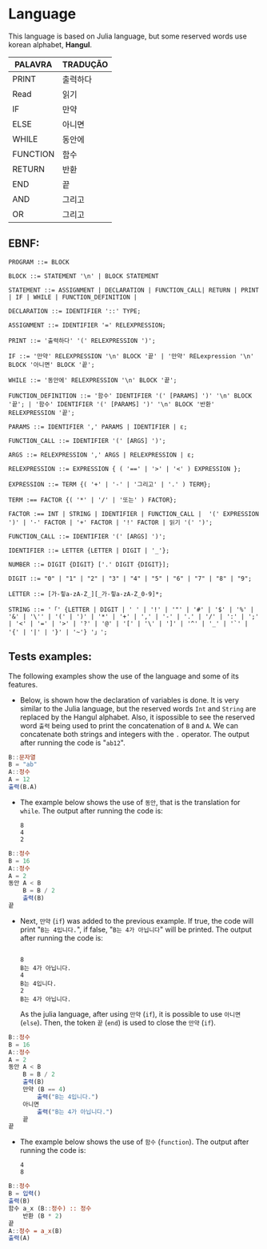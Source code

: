# Language
This language is based on Julia language, but some reserved words use korean alphabet, **Hangul**. 

| PALAVRA | TRADUÇÃO |
| --- | --- |
| PRINT | 출력하다 |
| Read | 읽기 |
| IF | 만약 |
| ELSE | 아니면 |
| WHILE | 동안에 |
| FUNCTION | 함수 |
| RETURN | 반환 |
| END | 끝 |
| AND | 그리고 |
| OR | 그리고 |


## EBNF:

```
PROGRAM ::= BLOCK

BLOCK ::= STATEMENT '\n' | BLOCK STATEMENT

STATEMENT ::= ASSIGNMENT | DECLARATION | FUNCTION_CALL| RETURN | PRINT | IF | WHILE | FUNCTION_DEFINITION | 

DECLARATION ::= IDENTIFIER '::' TYPE;

ASSIGNMENT ::= IDENTIFIER '=' RELEXPRESSION;

PRINT ::= '출력하다' '(' RELEXPRESSION ')';

IF ::= '만약' RELEXPRESSION '\n' BLOCK '끝' | '만약' RELexpression '\n' BLOCK '아니면' BLOCK '끝';

WHILE ::= '동안에' RELEXPRESSION '\n' BLOCK '끝';

FUNCTION_DEFINITION ::= '함수' IDENTIFIER '(' [PARAMS] ')' '\n' BLOCK '끝'; | '함수' IDENTIFIER '(' [PARAMS] ')' '\n' BLOCK '반환' RELEXPRESSION '끝';

PARAMS ::= IDENTIFIER ',' PARAMS | IDENTIFIER | ε;

FUNCTION_CALL ::= IDENTIFIER '(' [ARGS] ')';

ARGS ::= RELEXPRESSION ',' ARGS | RELEXPRESSION | ε;

RELEXPRESSION ::= EXPRESSION { ( '==' | '>' | '<' ) EXPRESSION };

EXPRESSION ::= TERM {( '+' | '-' | '그리고' | '.' ) TERM};

TERM :== FACTOR {( '*' | '/' | '또는' ) FACTOR};

FACTOR :== INT | STRING | IDENTIFIER | FUNCTION_CALL |  '(' EXPRESSION ')' | '-' FACTOR | '+' FACTOR | '!' FACTOR | 읽기 '(' ')';

FUNCTION_CALL ::= IDENTIFIER '(' [ARGS] ')';

IDENTIFIER ::= LETTER {LETTER | DIGIT | '_'};

NUMBER ::= DIGIT {DIGIT} ['.' DIGIT {DIGIT}];

DIGIT ::= "0" | "1" | "2" | "3" | "4" | "5" | "6" | "7" | "8" | "9";

LETTER ::= [가-힣a-zA-Z_][_가-힣a-zA-Z_0-9]*;

STRING ::= '「' {LETTER | DIGIT | ' ' | '!' | '"' | '#' | '$' | '%' | '&' | '\'' | '(' | ')' | '*' | '+' | ',' | '-' | '.' | '/' | ':' | ';' | '<' | '=' | '>' | '?' | '@' | '[' | '\' | ']' | '^' | '_' | '`' | '{' | '|' | '}' | '~'} '」';

```

## Tests examples:

The following examples show the use of the language and some of its features.

- Below, is shown how the declaration of variables is done. It is very similar to the Julia language, but the reserved words `Int` and `String` are replaced by the Hangul alphabet. Also, it ispossible to see the reserved word `출력` being used to print the concatenation of `B` and `A`.
We can concatenate both strings and integers with the `.` operator.
The output after running the code is "`ab12`".


``` julia
B::문자열
B = "ab"
A::정수 
A = 12
출력(B.A)
```
- The example below shows the use of `동안`, that is the translation for `while`. The output after running the code is:
    ``` text
    8 
    4
    2
    ```

```julia
B::정수 
B = 16
A::정수 
A = 2
동안 A < B
    B = B / 2
    출력(B)
끝
```
- Next, `만약` (`if`) was added to the previous example. If true, the code will print "`B는 4입니다.`", if false, "`B는 4가 아닙니다`" will be printed. The output after running the code is:
    ``` text

    8
    B는 4가 아닙니다.
    4
    B는 4입니다.
    2
    B는 4가 아닙니다.
    ```
    As the julia language, after using `만약` (`if`), it is possible to use `아니면` (`else`). Then, the token `끝` (`end`) is used to close the `만약` (`if`).

```julia
B::정수 
B = 16
A::정수 
A = 2
동안 A < B
    B = B / 2
    출력(B)
    만약 (B == 4)
        출력("B는 4입니다.")
    아니면
        출력("B는 4가 아닙니다.")
    끝    
끝
```

- The example below shows the use of `함수` (`function`). The output after running the code is:
    ``` text
    4
    8
    ```

```julia
B::정수
B = 입력()
출력(B)
함수 a_x (B::정수) :: 정수
    반환 (B * 2)
끝
A::정수 = a_x(B)
출력(A)
```